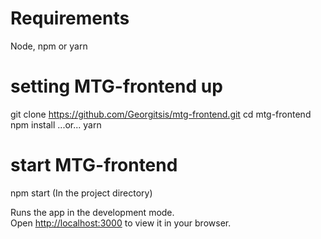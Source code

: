# Requirements

Node, npm or yarn

# setting MTG-frontend up

git clone https://github.com/Georgitsis/mtg-frontend.git
cd mtg-frontend
npm install ...or... yarn

# start MTG-frontend

npm start (In the project directory)

Runs the app in the development mode.\
Open [http://localhost:3000](http://localhost:3000) to view it in your browser.
